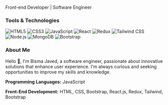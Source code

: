  Front-end Developer | Software Engineer

### Tools & Technologies

<p align="left">
  <img src="https://img.shields.io/badge/-HTML5-E34F26?style=flat-square&logo=html5&logoColor=white" alt="HTML5" />
  <img src="https://img.shields.io/badge/-CSS3-1572B6?style=flat-square&logo=css3" alt="CSS3" />
  <img src="https://img.shields.io/badge/-JavaScript-F7DF1E?style=flat-square&logo=javascript" alt="JavaScript" />
  <img src="https://img.shields.io/badge/-React-61DAFB?style=flat-square&logo=react" alt="React" />
  <img src="https://img.shields.io/badge/-Redux-764ABC?style=flat-square&logo=redux" alt="Redux" />
  <img src="https://img.shields.io/badge/-Tailwind%20CSS-38B2AC?style=flat-square&logo=tailwind-css" alt="Tailwind CSS" />
  <img src="https://img.shields.io/badge/-Node.js-339933?style=flat-square&logo=node.js" alt="Node.js" />
  <img src="https://img.shields.io/badge/-MongoDB-47A248?style=flat-square&logo=mongodb" alt="MongoDB" />
  <img src="https://img.shields.io/badge/-Bootstrap-7952B3?style=flat-square&logo=bootstrap" alt="Bootstrap" />
</p>

### About Me

Hello 👋, I'm Bisma Javed, a software engineer, passionate about innovative solutions that enhance user experience. I'm always curious and seeking opportunities to improve my skills and knowledge.

**Programming Languages:** JavaScript

**Front-End Development:** HTML, CSS, Bootstrap, React.js, Redux, Tailwind, Bootstrap
